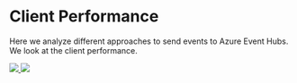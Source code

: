# Client Performance

Here we analyze different approaches to send events to Azure Event Hubs.  We look at the client performance.

<a href="https://portal.azure.com/#create/Microsoft.Template/uri/https%3A%2F%2Fraw.githubusercontent.com%2Fvplauzon%2Fstreaming%2Fmaster%2FClientPerf%2FDeployment%2Fazuredeploy.json" target="_blank">
    <img src="http://azuredeploy.net/deploybutton.png"/>
</a>
<a href="http://armviz.io/#/?load=https%3A%2F%2Fraw.githubusercontent.com%2Fvplauzon%2Fstreaming%2Fmaster%2FClientPerf%2FDeployment%2Fazuredeploy.json" target="_blank">
    <img src="http://armviz.io/visualizebutton.png"/>
</a>
